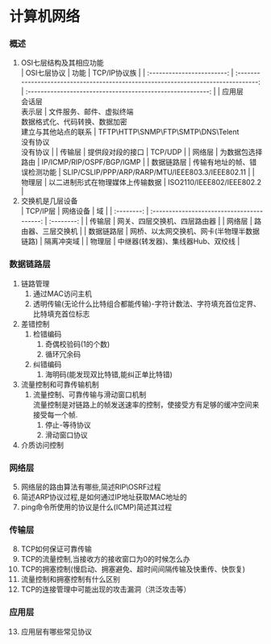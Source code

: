 # 计算机网络

### 概述
1. OSI七层结构及其相应功能  
    |        OSI七层协议         |                                        功能                                        |                        TCP/IP协议族                        |
    | :------------------------: | :--------------------------------------------------------------------------------: | :--------------------------------------------------------: |
    | 应用层<br>会话层<br>表示层 | 文件服务、邮件、虚拟终端<br>数据格式化、代码转换、数据加密<br>建立与其他站点的联系 | TFTP\HTTP\SNMP\FTP\SMTP\DNS\Telent<br>没有协议<br>没有协议 |
    |           传输层           |                                  提供段对段的接口                                  |                          TCP/UDP                           |
    |           网络层           |                                  为数据包选择路由                                  |                 IP/ICMP/RIP/OSPF/BGP/IGMP                  |
    |         数据链路层         |                            传输有地址的帧、错误检测功能                            |      SLIP/CSLIP/PPP/ARP/RARP/MTU/IEEE803.3/IEEE802.11      |
    |           物理层           |                          以二进制形式在物理媒体上传输数据                          |                 ISO2110/IEEE802/IEEE802.2                  |
2. 交换机是几层设备  
    |  TCP/IP层  |                  网络设备                  |     域     |
    | :--------: | :----------------------------------------: | :--------: |
    |   传输层   |        网关、四层交换机、四层路由器        |
    |   网络层   |             路由器、三层交换机             |
    | 数据链路层 | 网桥、以太网交换机、网卡(半物理半数据链路) | 隔离冲突域 |
    |   物理层   |     中继器(转发器)、集线器Hub、双绞线      |

### 数据链路层

1. 链路管理  
    1. 通过MAC访问主机
    2. 透明传输(无论什么比特组合都能传输)-字符计数法、字符填充首位定界、比特填充首位标志
2. 差错控制
   1. 检错编码
      1. 奇偶校验码(1的个数)
      2. 循环冗余码
   2. 纠错编码
      1. 海明码(能发现双比特错,能纠正单比特错)
3. 流量控制和可靠传输机制
   1. 流量控制、可靠传输与滑动窗口机制  
        流量控制是对链路上的帧发送速率的控制，使接受方有足够的缓冲空间来接受每一个帧.
      1. 停止-等待协议
      2. 滑动窗口协议
4. 介质访问控制

### 网络层

5. 网络层的路由算法有哪些,简述RIP\OSRF过程
6. 简述ARP协议过程,是如何通过IP地址获取MAC地址的
7. ping命令所使用的协议是什么(ICMP)简述其过程

### 传输层

8. TCP如何保证可靠传输
9.  TCP的流量控制,当接收方的接收窗口为0的时候怎么办
10. TCP的拥塞控制(慢启动、拥塞避免、超时间间隔传输及快重传、快恢复)
11. 流量控制和拥塞控制有什么区别
12. TCP的连接管理中可能出现的攻击漏洞（洪泛攻击等）

### 应用层

13. 应用层有哪些常见协议